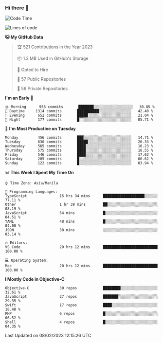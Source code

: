### Hi there 👋

<!--START_SECTION:waka-->
![Code Time](http://img.shields.io/badge/Code%20Time-3%2C610%20hrs%207%20mins-blue)

![Lines of code](https://img.shields.io/badge/From%20Hello%20World%20I%27ve%20Written-2%20Million%20lines%20of%20code-blue)

**🐱 My GitHub Data** 

> 🏆 521 Contributions in the Year 2023
 > 
> 📦 1.3 MB Used in GitHub's Storage 
 > 
> 💼 Opted to Hire
 > 
> 📜 57 Public Repositories 
 > 
> 🔑 56 Private Repositories  
 > 
**I'm an Early 🐤** 

```text
🌞 Morning      956 commits       ███████░░░░░░░░░░░░░░░░░░   30.85 % 
🌆 Daytime     1314 commits       ██████████░░░░░░░░░░░░░░░   42.40 % 
🌃 Evening      652 commits       █████░░░░░░░░░░░░░░░░░░░░   21.04 % 
🌙 Night        177 commits       █░░░░░░░░░░░░░░░░░░░░░░░░   05.71 % 

```
📅 **I'm Most Productive on Tuesday** 

```text
Monday         456 commits       ███░░░░░░░░░░░░░░░░░░░░░░   14.71 % 
Tuesday        630 commits       █████░░░░░░░░░░░░░░░░░░░░   20.33 % 
Wednesday      565 commits       ████░░░░░░░░░░░░░░░░░░░░░   18.23 % 
Thursday       575 commits       ████░░░░░░░░░░░░░░░░░░░░░   18.55 % 
Friday         546 commits       ████░░░░░░░░░░░░░░░░░░░░░   17.62 % 
Saturday       205 commits       █░░░░░░░░░░░░░░░░░░░░░░░░   06.62 % 
Sunday         122 commits       █░░░░░░░░░░░░░░░░░░░░░░░░   03.94 % 

```


📊 **This Week I Spent My Time On** 

```text
⌚︎ Time Zone: Asia/Manila

💬 Programming Languages: 
TypeScript               15 hrs 34 mins      ███████████████████░░░░░░   77.11 % 
Other                    1 hr 39 mins        ██░░░░░░░░░░░░░░░░░░░░░░░   08.19 % 
JavaScript               54 mins             █░░░░░░░░░░░░░░░░░░░░░░░░   04.51 % 
YAML                     48 mins             █░░░░░░░░░░░░░░░░░░░░░░░░   04.00 % 
JSON                     38 mins             ░░░░░░░░░░░░░░░░░░░░░░░░░   03.14 % 

🔥 Editors: 
VS Code                  20 hrs 12 mins      █████████████████████████   100.00 % 

💻 Operating System: 
Mac                      20 hrs 12 mins      █████████████████████████   100.00 % 

```

**I Mostly Code in Objective-C** 

```text
Objective-C              30 repos            ████████░░░░░░░░░░░░░░░░░   32.61 % 
JavaScript               27 repos            ███████░░░░░░░░░░░░░░░░░░   29.35 % 
Swift                    17 repos            ████░░░░░░░░░░░░░░░░░░░░░   18.48 % 
PHP                      6 repos             █░░░░░░░░░░░░░░░░░░░░░░░░   06.52 % 
Shell                    4 repos             █░░░░░░░░░░░░░░░░░░░░░░░░   04.35 % 

```



 Last Updated on 08/02/2023 12:15:26 UTC
<!--END_SECTION:waka-->


<!--
**rad182/rad182** is a ✨ _special_ ✨ repository because its `README.md` (this file) appears on your GitHub profile.

Here are some ideas to get you started:

- 🔭 I’m currently working on ...
- 🌱 I’m currently learning ...
- 👯 I’m looking to collaborate on ...
- 🤔 I’m looking for help with ...
- 💬 Ask me about ...
- 📫 How to reach me: ...
- 😄 Pronouns: ...
- ⚡ Fun fact: ...
-->
